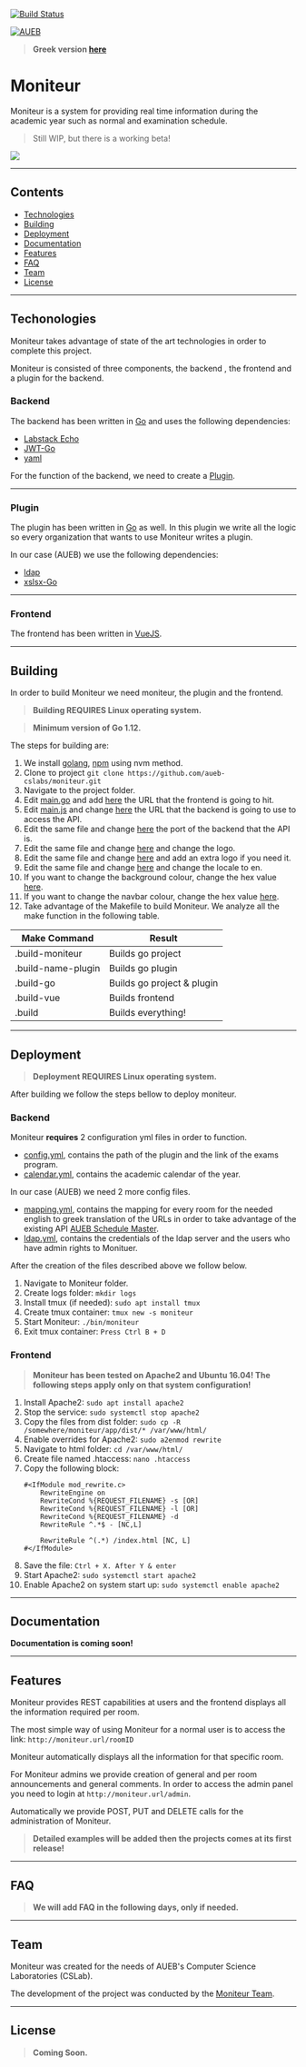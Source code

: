 [![Build Status](https://travis-ci.com/aueb-cslabs/moniteur.svg?branch=dev)](https://travis-ci.com/aueb-cslabs/moniteur)

<a href="https://cslab.aueb.gr"><img src="https://www.aueb.gr/press/logos/2_AUEB-white-HR.jpg" title="AUEB CSLab" alt="AUEB"></a>

> **Greek version [here](README.md)**

# Moniteur

Moniteur is a system for providing real time information during the academic year such as normal and examination schedule.

> Still WIP, but there is a working beta!

![](https://i.imgur.com/mu2FIDY.png)

---

## Contents

- [Technologies](#techonologies)
- [Building](#building)
- [Deployment](#deploment)
- [Documentation](#documentation)
- [Features](#featurs)
- [FAQ](#faq)
- [Team](#team)
- [License](#license)

---

## Techonologies

Moniteur takes advantage of state of the art technologies in order to complete this project.

Moniteur is consisted of three components, the backend , the frontend and a plugin for the backend.

### Backend

The backend has been written in [Go](https://golang.org/) and uses the following dependencies:

* [Labstack Echo](https://echo.labstack.com/)
* [JWT-Go](https://github.com/dgrijalva/jwt-go)
* [yaml](https://github.com/go-yaml/yaml)

For the function of the backend, we need to create a [Plugin](#Plugin).

---

### Plugin

The plugin has been written in [Go](https://golang.org/) as well. In this plugin we write all the logic so every organization that wants to use Moniteur writes a plugin.

In our case (AUEB) we use the following dependencies:

* [ldap](https://github.com/go-ldap/ldap)
* [xslsx-Go](https://github.com/tealeg/xlsx)

---

### Frontend

The frontend has been written in [VueJS](https://vuejs.org/).

---

## Building

In order to build Moniteur we need moniteur, the plugin and the frontend.

> **Building REQUIRES Linux operating system.**

> **Minimum version of Go 1.12.**

The steps for building are:

1. We install [golang](https://tecadmin.net/install-go-on-ubuntu/), [npm](https://www.digitalocean.com/community/tutorials/how-to-install-node-js-on-ubuntu-16-04) using nvm method.
2. Clone το project ```git clone https://github.com/aueb-cslabs/moniteur.git```
3. Navigate to the project folder.
4. Edit [main.go](main.go) and add [here](https://github.com/aueb-cslabs/moniteur/blob/4bd80c4e78fdcf2af2a2569343c6261a5ed474bf/main.go#L48) the URL that the frontend is going to hit.
5. Edit [main.js](app/src/main.js) and change [here](https://github.com/aueb-cslabs/moniteur/blob/e4236dc8f72e7ebe71484e4f6a6f055acdc1e4bc/app/src/main.js#L56) the URL that the backend is going to use to access the API.
6. Edit the same file and change [here](https://github.com/aueb-cslabs/moniteur/blob/e4236dc8f72e7ebe71484e4f6a6f055acdc1e4bc/app/src/main.js#L57) the port of the backend that the API is.
7. Edit the same file and change [here](https://github.com/aueb-cslabs/moniteur/blob/e4236dc8f72e7ebe71484e4f6a6f055acdc1e4bc/app/src/main.js#L58) and change the logo.
8. Edit the same file and change [here](https://github.com/aueb-cslabs/moniteur/blob/e4236dc8f72e7ebe71484e4f6a6f055acdc1e4bc/app/src/main.js#L59) and add an extra logo if you need it.
9. Edit the same file and change [here](https://github.com/aueb-cslabs/moniteur/blob/e4236dc8f72e7ebe71484e4f6a6f055acdc1e4bc/app/src/main.js#L48) and change the locale to en.
10. If you want to change the background colour, change the hex value [here](https://github.com/aueb-cslabs/moniteur/blob/ea173109c674e28df6f66bcdc77142412b7475b9/app/src/main.js#L60).
11. If you want to change the navbar colour, change the hex value [here](https://github.com/aueb-cslabs/moniteur/blob/ea173109c674e28df6f66bcdc77142412b7475b9/app/src/main.js#L61).
12. Take advantage of the Makefile to build Moniteur. We analyze all the make function in the following table.

Make Command | Result
------------- | -------------------
.build-moniteur | Builds go project
.build-name-plugin | Builds go plugin
.build-go | Builds go project & plugin
.build-vue | Builds frontend
.build | Builds everything!

---

## Deployment

> **Deployment REQUIRES Linux operating system.**

After building we follow the steps bellow to deploy moniteur.

### Backend

Moniteur **requires** 2 configuration yml files in order to function.

* [config.yml](config.example.yml), contains the path of the plugin and the link of the exams program.
* [calendar.yml](calendar.example.yml), contains the academic calendar of the year.

In our case (AUEB) we need 2 more config files.

* [mapping.yml](mapping.example.yml), contains the mapping for every room for the needed english to greek translation of the URLs in order to take advantage of the existing API [AUEB Schedule Master](http://schedule.aueb.gr/).
* [ldap.yml](ldap.example.yml), contains the credentials of the ldap server and the users who have admin rights to Monituer.

After the creation of the files described above we follow below.

1. Navigate to Moniteur folder.
2. Create logs folder: ```mkdir logs```
3. Install tmux (if needed): ```sudo apt install tmux```
4. Create tmux container: ```tmux new -s moniteur```
5. Start Moniteur: ```./bin/moniteur```
6. Exit tmux container: ```Press Ctrl B + D```

### Frontend

> **Moniteur has been tested on Apache2 and Ubuntu 16.04! The following steps apply only on that system configuration!**

1. Install Apache2: ```sudo apt install apache2```
2. Stop the service: ```sudo systemctl stop apache2```
3. Copy the files from dist folder: ```sudo cp -R /somewhere/moniteur/app/dist/* /var/www/html/```
4. Enable overrides for Apache2: ```sudo a2enmod rewrite```
5. Navigate to html folder: ```cd /var/www/html/```
6. Create file named .htaccess: ```nano .htaccess```
7. Copy the following block: 
    ```
   #<IfModule mod_rewrite.c>
        RewriteEngine on
        RewriteCond %{REQUEST_FILENAME} -s [OR]
        RewriteCond %{REQUEST_FILENAME} -l [OR]
        RewriteCond %{REQUEST_FILENAME} -d
        RewriteRule ^.*$ - [NC,L]
   
        RewriteRule ^(.*) /index.html [NC, L]
   #</IfModule>
   ```
8. Save the file: ```Ctrl + X. After Y & enter```
9. Start Apache2: ```sudo systemctl start apache2```
10. Enable Apache2 on system start up: ```sudo systemctl enable apache2```

---

## Documentation

**Documentation is coming soon!**

---

## Features

Moniteur provides REST capabilities at users and the frontend displays all the information required per room.

The most simple way of using Moniteur for a normal user is to access the link: ```http://moniteur.url/roomID```

Moniteur automatically displays all the information for that specific room.

For Moniteur admins we provide creation of general and per room announcements and general comments. In order to access the admin panel you need to login at ```http://moniteur.url/admin```.

Automatically we provide POST, PUT and DELETE calls for the administration of Moniteur.

> **Detailed examples will be added then the projects comes at its first release!**

---

## FAQ

> **We will add FAQ in the following days, only if needed.**

---

## Team

Moniteur was created for the needs of AUEB's Computer Science Laboratories (CSLab).

The development of the project was conducted by the [Moniteur Team](https://github.com/orgs/aueb-cslabs/teams/moniteur).

---

## License

> **Coming Soon.**